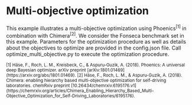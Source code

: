 # Multi-objective optimization

This example illustrates a multi-objective optimization using Phoenics<sup>[1]</sup> in combination with Chimera<sup>[2]</sup>. We consider the Fonseca benchmark set in this example. Parameters for the optimization procedure as well as details about the objectives to optimize are provided in the config.json file. Call optimize_multi_objective.py to execute the optimization procedure. 

<sub>
[1] Häse, F., Roch, L. M., Kreisbeck, C., & Aspuru-Guzik, A. (2018). Phoenics: A universal deep Bayesian optimizer. arXiv preprint [arXiv:1801.01469](https://arxiv.org/abs/1801.01469). </sub>  
<sub> 
[2] Häse, F., Roch, L. M., & Aspuru-Guzik, A. (2018). Chimera: enabling hierarchy based multi-objective optimization for self-driving laboratories. chemRxiv preprint [10.26434/chemrxiv.6195176.v1](https://chemrxiv.org/articles/Chimera_Enabling_Hierarchy_Based_Multi-Objective_Optimization_for_Self-Driving_Laboratories/6195176). </sub>
